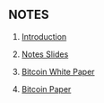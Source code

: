 ## NOTES

1. [Introduction](https://app.100xdevs.com/courses/13/408/425)

2. [Notes Slides](https://projects.100xdevs.com/tracks/web3-orientation/Web3-Cohort---Orientation-1)

3. [Bitcoin White Paper](https://app.100xdevs.com/courses/13/408/464)

4. [Bitcoin Paper](https://bitcoin.org/bitcoin.pdf)
